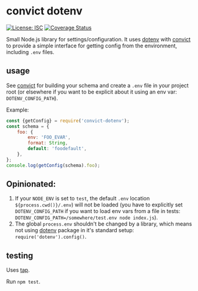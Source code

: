 # convict dotenv

[![License: ISC](https://img.shields.io/badge/License-ISC-blue.svg)](https://opensource.org/licenses/ISC)
[![Coverage Status](https://coveralls.io/repos/github/sadams/convict-dotenv/badge.svg)](https://coveralls.io/github/sadams/convict-dotenv)


Small Node.js library for settings/configuration. It uses [dotenv](https://www.npmjs.com/package/dotenv) with [convict](https://www.npmjs.com/package/convict) to provide a simple interface for getting config from the environment, including `.env` files.

## usage

See [convict](https://www.npmjs.com/package/convict#user-content-usage) for building your schema and create a `.env` file in your project root (or elsewhere if you want to be explicit about it using an env var: `DOTENV_CONFIG_PATH`).

Example:

```javascript
const {getConfig} = require('convict-dotenv');
const schema = {
	foo: {
		env: 'FOO_EVAR',
		format: String,
		default: 'foodefault',
	},
};
console.log(getConfig(schema).foo);
```

## Opinionated:

1. If your `NODE_ENV` is set to `test`, the default `.env` location `${process.cwd()}/.env`) will not be loaded (you have to explicitly set `DOTENV_CONFIG_PATH` if you want to load env vars from a file in tests: `DOTENV_CONFIG_PATH=/somewhere/test.env node index.js`). 
1. The global `process.env` shouldn't be changed by a library, which means not using [dotenv](https://www.npmjs.com/package/dotenv) package in it's standard setup: `require('dotenv').config()`.

## testing

Uses [tap](https://node-tap.org/docs/getting-started/).

Run `npm test`.


